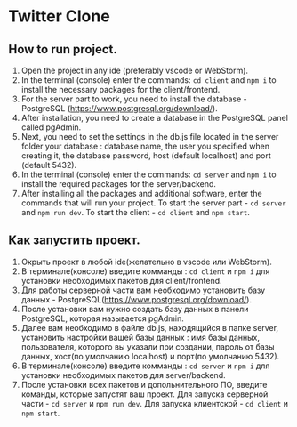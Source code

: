 # Twitter Clone

## How to run project.
1. Open the project in any ide (preferably vscode or WebStorm).
2. In the terminal (console) enter the commands: ```cd client``` and ```npm i``` to install the necessary packages for the client/frontend.
3. For the server part to work, you need to install the database - PostgreSQL (https://www.postgresql.org/download/).
4. After installation, you need to create a database in the PostgreSQL panel called pgAdmin.
5. Next, you need to set the settings in the db.js file located in the server folder
your database : database name, the user you specified when creating it, the database password,
host (default localhost) and port (default 5432).
6. In the terminal (console) enter the commands: ```cd server``` and ```npm i``` to install the required packages for the server/backend.
7. After installing all the packages and additional software, enter the commands that will run your project. 
To start the server part - ```cd server``` and ```npm run dev```. To start the client - ```cd client``` and ```npm start```.

## Как запустить проект.
1. Окрыть проект в любой ide(желательно в vscode или WebStorm).
2. В терминале(консоле) введите комманды : ```cd client``` и ```npm i``` для установки необходимых пакетов для client/frontend.
3. Для работы серверной части вам необходимо установить базу данных - PostgreSQL(https://www.postgresql.org/download/).
4. После установки вам нужно создать базу данных в панели PostgreSQL, которая называется pgAdmin.
5. Далее вам необходимо в файле db.js, находящийся в папке server, установить настройки
вашей базы данных : имя базы данных, пользователя, которого вы указали при создании, пароль от базы данных, 
хост(по умолчанию localhost) и порт(по умолчанию 5432).
6. В терминале(консоле) введите комманды : ```cd server``` и ```npm i``` для установки необходимых пакетов для server/backend.
7. После установки всех пакетов и допольнительного ПО, введите команды, которые запустят ваш проект. 
Для запуска серверной части -  ```cd server``` и ```npm run dev```. Для запуска клиентской - ```cd client``` и ```npm start```. 
 

